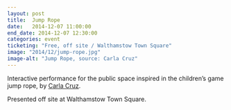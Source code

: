 ```yaml
---
layout: post
title:  Jump Rope
date:   2014-12-07 11:00:00
end_date: 2014-12-07 12:30:00
categories: event
ticketing: "Free, off site / Walthamstow Town Square"
image: "2014/12/jump-rope.jpg"
image-alt: "Jump Rope, source: Carla Cruz"
---
```

Interactive performance for the public space inspired in the children’s game jump rope, by [Carla Cruz](http://carlacruz.net).

Presented off site at Walthamstow Town Square.
